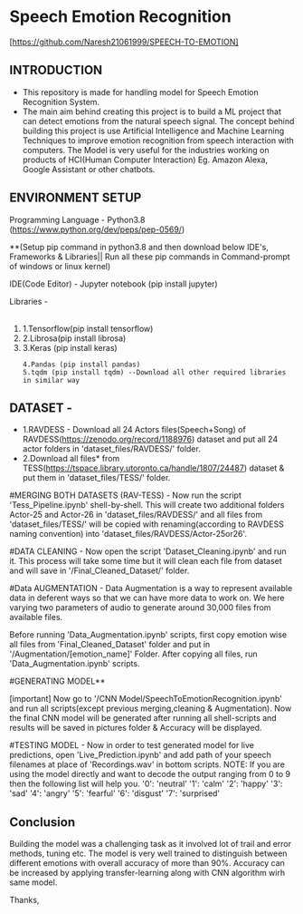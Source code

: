 # Speech Emotion Recognition
[https://github.com/Naresh21061999/SPEECH-TO-EMOTION]

## INTRODUCTION
- This repository is made for handling model for Speech Emotion Recognition System.
- The main aim behind creating this project is to build a ML project that can detect emotions from the natural speech signal. The concept behind building this project is use Artificial Intelligence and Machine Learning Techniques to improve emotion recognition from speech interaction with computers. The Model is very useful for the industries working on products of HCI(Human Computer Interaction) Eg. Amazon Alexa, Google Assistant or other chatbots.

## ENVIRONMENT SETUP

Programming Language - Python3.8 (https://www.python.org/dev/peps/pep-0569/)

**(Setup pip command in python3.8 and then download below IDE's, Frameworks & Libraries|| Run all these pip commands in Command-prompt of windows or linux kernel)

IDE(Code Editor) - Jupyter notebook (pip install jupyter)

Libraries -
<ol>
  &nbsp <li>1.Tensorflow(pip install tensorflow)</li>
  <li>2.Librosa(pip install librosa)</li>
  <li>3.Keras (pip install keras)</li>
  
	
	
	4.Pandas (pip install pandas)
	5.tqdm (pip install tqdm) --Download all other required libraries in similar way
  </ol>
  
  
## DATASET -
- 1.RAVDESS - Download all 24 Actors files(Speech+Song) of RAVDESS(https://zenodo.org/record/1188976) dataset and put all 24 actor folders in 'dataset_files/RAVDESS/' folder.
- 2.Download all files* from TESS(https://tspace.library.utoronto.ca/handle/1807/24487) dataset & put them in 'dataset_files/TESS/' folder.


#MERGING BOTH DATASETS (RAV-TESS) -
Now run the script 'Tess_Pipeline.ipynb' shell-by-shell.
This will create two additional folders Actor-25 and Actor-26 in 'dataset_files/RAVDESS/' and all files from 'dataset_files/TESS/' will be copied with renaming(according to RAVDESS naming convention) into 'dataset_files/RAVDESS/Actor-25or26'.

#DATA CLEANING - 
Now open the script 'Dataset_Cleaning.ipynb' and run it.
This process will take some time but it will clean each file from dataset and will save in '/Final_Cleaned_Dataset/' folder.

#Data AUGMENTATION - 
Data Augmentation is a way to represent available data in deferent ways so that we can have more data to work on.
We here varying two parameters of audio to generate around 30,000 files from available files.

Before running 'Data_Augmentation.ipynb' scripts, first copy emotion wise all files from 'Final_Cleaned_Dataset' folder and put in '/Augmentation/[emotion_name]' Folder.
After copying all files, run 'Data_Augmentation.ipynb' scripts.

#GENERATING MODEL**

[important] Now go to '/CNN Model/SpeechToEmotionRecognition.ipynb' and run all scripts(except previous merging,cleaning & Augmentation).
Now the final CNN model will be generated after running all shell-scripts and results will be saved in pictures folder & Accuracy will be displayed.


#TESTING MODEL - 
Now in order to test generated model for live predictions, open 'Live_Prediction.ipynb' and add path of your speech filenames at place of 'Recordings.wav' in bottom scripts.
	NOTE: If you are using the model directly and want to decode the output ranging from 0 to 9 then the following list will help you.
	'0': 'neutral'
	'1': 'calm'
	'2': 'happy'
	'3': 'sad'
	'4': 'angry'
	'5': 'fearful'
	'6': 'disgust'
	'7': 'surprised'

## Conclusion
Building the model was a challenging task as it involved lot of trail and error methods, tuning etc. The model is very well trained to distinguish between different emotions with overall accuracy of more than 90%. Accuracy can be increased by applying transfer-learning along with CNN algorithm wirh same model.

Thanks,

